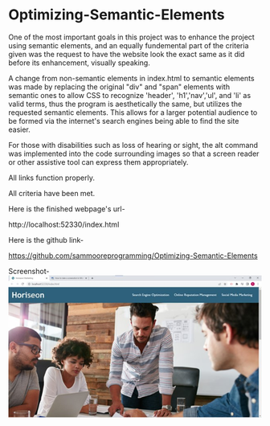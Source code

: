 # Optimizing-Semantic-Elements
One of the most important goals in this project was to enhance the project using semantic elements, and an equally fundemental part of the criteria given was the request to have the website look the exact same as it did before its enhancement, visually speaking.

A change from non-semantic elements in index.html to semantic elements was made by replacing the original "div" and "span" elements with semantic ones to allow CSS to recognize 'header', 'h1','nav','ul', and 'li' as valid terms, thus the program is aesthetically the same, but utilizes the requested semantic elements. This allows for a larger potential audience to be formed via the internet's search engines being able to find the site easier.

 For those with disabilities such as loss of hearing or sight, the alt command was implemented into the code surrounding images so that a screen reader or other assistive tool can express them appropriately.

All links function properly.

All criteria have been met.

Here is the finished webpage's url-


http://localhost:52330/index.html


Here is the github link-

https://github.com/sammooreprogramming/Optimizing-Semantic-Elements


Screenshot- ![](SCREENSHOT.jpg)


